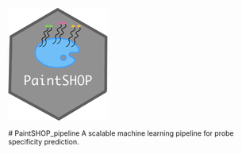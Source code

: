 <p><img src="PaintSHOP-logo.png" width="200"></p>
# PaintSHOP_pipeline
A scalable machine learning pipeline for probe specificity prediction.

